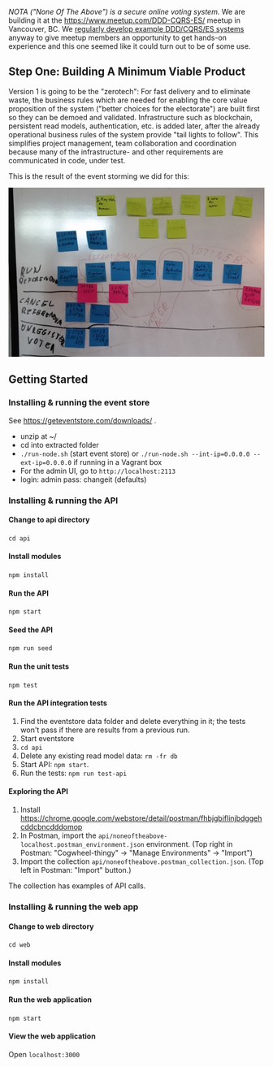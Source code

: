 
_NOTA ("None Of The Above") is a secure online voting system._ We are building it at the https://www.meetup.com/DDD-CQRS-ES/ meetup in Vancouver, BC. We [regularly develop example DDD/CQRS/ES systems](https://adaptechsolutions.net/2016-in-review-vancouvers-cqrsesddd-meetup/) anyway to give meetup members an opportunity to get hands-on experience and this one seemed like it could turn out to be of some use.

## Step One: Building A Minimum Viable Product

Version 1 is going to be the "zerotech": For fast delivery and to eliminate waste, the business rules which are needed for enabling the core value proposition of the system ("better choices for the electorate") are built first so they can be demoed and validated. Infrastructure such as blockchain, persistent read models, authentication, etc. is added later, after the already operational business rules of the system provide "tail lights to follow". This simplifies project management, team collaboration and coordination because many of the infrastructure- and other requirements are communicated in code, under test.

This is the result of the event storming we did for this:

![NOTA Minimum Viable Event Storm](nota-eventstorming.jpg)

## Getting Started

### Installing & running the event store

See https://geteventstore.com/downloads/ .
- unzip at ~/
- cd into extracted folder
- `./run-node.sh` (start event store) or
`./run-node.sh --int-ip=0.0.0.0 --ext-ip=0.0.0.0`
if running in a Vagrant box
- For the admin UI, go to ```http://localhost:2113```
- login: admin pass: changeit (defaults)

### Installing & running the API

#### Change to api directory

```cd api```

#### Install modules

```npm install```

#### Run the API

```npm start```

#### Seed the API

```npm run seed```

#### Run the unit tests

```npm test```

#### Run the API integration tests

1. Find the eventstore data folder and delete everything in it; the tests won't pass if there are results from a previous run.
2. Start eventstore
3. ```cd api```
4. Delete any existing read model data: ```rm -fr db```
5. Start API: ```npm start```.
6. Run the tests: ```npm run test-api```

#### Exploring the API

1. Install https://chrome.google.com/webstore/detail/postman/fhbjgbiflinjbdggehcddcbncdddomop
2. In Postman, import the ```api/noneoftheabove-localhost.postman_environment.json``` environment. (Top right in Postman: "Cogwheel-thingy" -> "Manage Environments" -> "Import")
3. Import the collection ```api/noneoftheabove.postman_collection.json```. (Top left in Postman: "Import" button.)

The collection has examples of API calls.

### Installing & running the web app

#### Change to web directory

```cd web```

#### Install modules

```npm install```

#### Run the web application

```npm start```

#### View the web application

Open `localhost:3000`

